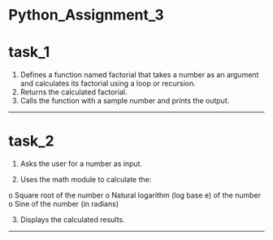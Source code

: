 # Python_Assignment_3

# task_1 

1.   Defines a function named factorial that takes a number as an argument and calculates its factorial using a loop or recursion.
2.   Returns the calculated factorial.
3.   Calls the function with a sample number and prints the output.

__________________________________________________________________________________________________________________________________________


# task_2 

1.   Asks the user for a number as input.
   
2.   Uses the math module to calculate the:
   
o   Square root of the number
o   Natural logarithm (log base e) of the number
o   Sine of the number (in radians)

3.   Displays the calculated results.

__________________________________________________________________________________________________________________________________________
